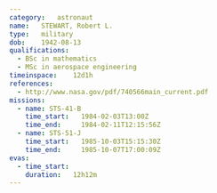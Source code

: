 ```yaml
---
category:	astronaut
name:	STEWART, Robert L.
type:	military
dob:	1942-08-13
qualifications:
  - BSc in mathematics
  - MSc in aerospace engineering
timeinspace:	12d1h
references:
  - http://www.nasa.gov/pdf/740566main_current.pdf
missions:
  - name: STS-41-B
    time_start:   1984-02-03T13:00Z
    time_end:     1984-02-11T12:15:56Z
  - name: STS-51-J
    time_start:   1985-10-03T15:15:30Z
    time_end:     1985-10-07T17:00:09Z
evas:
  - time_start: 
    duration:   12h12m
---
```

